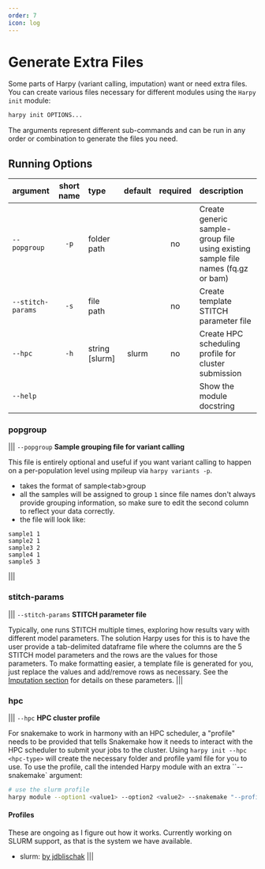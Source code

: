 ```yaml
---
order: 7
icon: log
---
```


# Generate Extra Files
Some parts of Harpy (variant calling, imputation) want or need extra files. You can create various files necessary for different modules using the `Harpy init` module:
```bash
harpy init OPTIONS... 
```

The arguments represent different sub-commands and can be run in any order or combination to generate the files you need.

## Running Options
| argument          | short name | type           | default | required | description                                                                      |
|:------------------|:----------:|:---------------|:-------:|:--------:|:---------------------------------------------------------------------------------|
| `--popgroup`      |    `-p`    | folder path    |         |    no    | Create generic sample-group file using existing sample file names (fq.gz or bam) |
| `--stitch-params` |    `-s`    | file path      |         |    no    | Create template STITCH parameter file                                            |
| `--hpc`           |    `-h`    | string [slurm] |  slurm  |    no    | Create HPC scheduling profile for cluster submission                             |
| `--help`          |            |                |         |          | Show the module docstring                                                        |


### popgroup
||| `--popgroup`
**Sample grouping file for variant calling**

This file is entirely optional and useful if you want variant calling to happen on a per-population level using mpileup via `harpy variants -p`.
- takes the format of sample\<tab\>group
- all the samples will be assigned to group `1` since file names don't always provide grouping information, so make sure to edit the second column to reflect your data correctly.
- the file will look like:
```less popgroups.txt
sample1 1
sample2 1
sample3 2
sample4 1
sample5 3
```
|||

### stitch-params
||| `--stitch-params`
**STITCH parameter file**

Typically, one runs STITCH multiple times, exploring how results vary with
different model parameters. The solution Harpy uses for this is to have the user
provide a tab-delimited dataframe file where the columns are the 5 STITCH model 
parameters and the rows are the values for those parameters. To make formatting
easier, a template file is generated for you, just replace the values and add/remove
rows as necessary. See the [Imputation section](imputation.md) for details on these parameters.
|||

### hpc
||| `--hpc`
**HPC cluster profile**

For snakemake to work in harmony with an HPC scheduler, a "profile" needs to
be provided that tells Snakemake how it needs to interact with the HPC scheduler
to submit your jobs to the cluster. Using `harpy init --hpc <hpc-type>` will create
the necessary folder and profile yaml file for you to use. To use the profile, call
the intended Harpy module with an extra ``--snakemake` argument:
```bash
# use the slurm profile
harpy module --option1 <value1> --option2 <value2> --snakemake "--profile slurm/"
```

#### Profiles
These are ongoing as I figure out how it works. Currently working on SLURM support, as that is
the system we have available.
- slurm: [by jdblischak](https://github.com/jdblischak/smk-simple-slurm)
|||